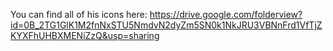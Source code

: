 You can find all of his icons here:
https://drive.google.com/folderview?id=0B_2TG1GlK1M2fnNxSTU5NmdvN2dyZm5SN0k1NkJRU3VBNnFrd1VfTjZKYXFhUHBXMENiZzQ&usp=sharing